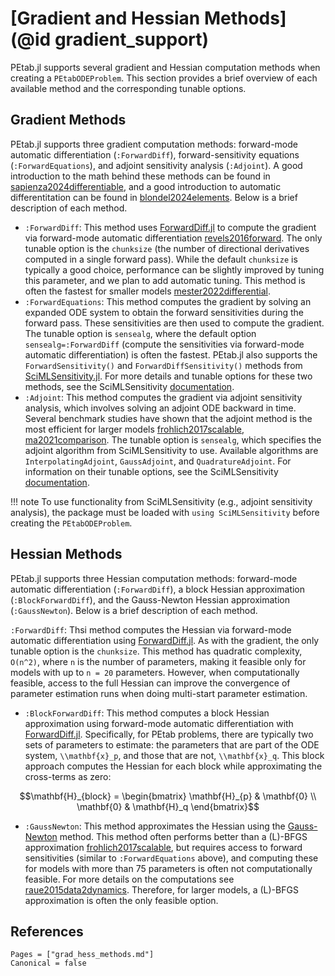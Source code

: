 # [Gradient and Hessian Methods](@id gradient_support)

PEtab.jl supports several gradient and Hessian computation methods when creating a `PEtabODEProblem`. This section provides a brief overview of each available method and the corresponding tunable options.

## Gradient Methods

PEtab.jl supports three gradient computation methods: forward-mode automatic differentiation (`:ForwardDiff`), forward-sensitivity equations (`:ForwardEquations`), and adjoint sensitivity analysis (`:Adjoint`). A good introduction to the math behind these methods can be found in [sapienza2024differentiable](@cite), and a good introduction to automatic differentitation can be found in [blondel2024elements](@cite). Below is a brief description of each method.

- `:ForwardDiff`: This method uses [ForwardDiff.jl](https://github.com/JuliaDiff/ForwardDiff.jl) to compute the gradient via forward-mode automatic differentiation [revels2016forward](@cite). The only tunable option is the `chunksize` (the number of directional derivatives computed in a single forward pass). While the default `chunksize` is typically a good choice, performance can be slightly improved by tuning this parameter, and we plan to add automatic tuning. This method is often the fastest for smaller models [mester2022differential](@cite).
- `:ForwardEquations`: This method computes the gradient by solving an expanded ODE system to obtain the forward sensitivities during the forward pass. These sensitivities are then used to compute the gradient. The tunable option is `sensealg`, where the default option `sensealg=:ForwardDiff` (compute the sensitivities via forward-mode automatic differentiation) is often the fastest. PEtab.jl also supports the `ForwardSensitivity()` and `ForwardDiffSensitivity()` methods from [SciMLSensitivity.jl](https://github.com/SciML/SciMLSensitivity.jl). For more details and tunable options for these two methods, see the SciMLSensitivity [documentation](https://github.com/SciML/SciMLSensitivity.jl).
- `:Adjoint`: This method computes the gradient via adjoint sensitivity analysis, which involves solving an adjoint ODE backward in time. Several benchmark studies have shown that the adjoint method is the most efficient for larger models [frohlich2017scalable, ma2021comparison](@cite). The tunable option is `sensealg`, which specifies the adjoint algorithm from SciMLSensitivity to use. Available algorithms are `InterpolatingAdjoint`, `GaussAdjoint`, and `QuadratureAdjoint`. For information on their tunable options, see the SciMLSensitivity [documentation](https://github.com/SciML/SciMLSensitivity.jl).

!!! note
    To use functionality from SciMLSensitivity (e.g., adjoint sensitivity analysis), the package must be loaded with `using SciMLSensitivity` before creating the `PEtabODEProblem`.

## Hessian Methods

PEtab.jl supports three Hessian computation methods: forward-mode automatic differentiation (`:ForwardDiff`), a block Hessian approximation (`:BlockForwardDiff`), and the Gauss-Newton Hessian approximation (`:GaussNewton`). Below is a brief description of each method.

`:ForwardDiff`: Thsi method computes the Hessian via forward-mode automatic differentiation using [ForwardDiff.jl](https://github.com/JuliaDiff/ForwardDiff.jl). As with the gradient, the only tunable option is the `chunksize`. This method has quadratic complexity, ``O(n^2)``, where ``n`` is the number of parameters, making it feasible only for models with up to ``n = 20`` parameters. However, when computationally feasible, access to the full Hessian can improve the convergence of parameter estimation runs when doing multi-start parameter estimation.

- `:BlockForwardDiff`: This method computes a block Hessian approximation using forward-mode automatic differentiation with [ForwardDiff.jl](https://github.com/JuliaDiff/ForwardDiff.jl). Specifically, for PEtab problems, there are typically two sets of parameters to estimate: the parameters that are part of the ODE system, ``\\mathbf{x}_p``, and those that are not, ``\\mathbf{x}_q``. This block approach computes the Hessian for each block while approximating the cross-terms as zero:

```math
\mathbf{H}_{block} =
\begin{bmatrix}
\mathbf{H}_{p} & \mathbf{0} \\
\mathbf{0} & \mathbf{H}_q
\end{bmatrix}
```

- `:GaussNewton`: This method approximates the Hessian using the [Gauss-Newton](https://en.wikipedia.org/wiki/Gauss%E2%80%93Newton_algorithm) method. This method often performs better than a (L)-BFGS approximation [frohlich2017scalable](@cite), but requires access to forward sensitivities (similar to `:ForwardEquations` above), and computing these for models with more than 75 parameters is often not computationally feasible. For more details on the computations see [raue2015data2dynamics](@cite). Therefore, for larger models, a (L)-BFGS approximation is often the only feasible option.

## References

```@bibliography
Pages = ["grad_hess_methods.md"]
Canonical = false
```
